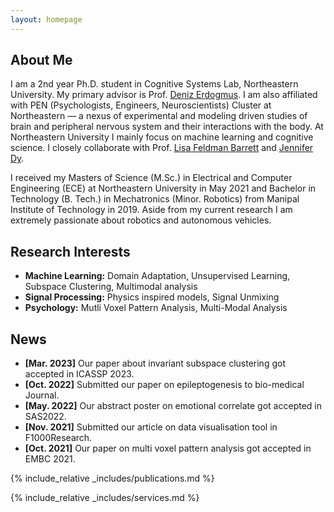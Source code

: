 ```yaml
---
layout: homepage
---
```


## About Me

I am a 2nd year Ph.D. student in Cognitive Systems Lab, Northeastern University. My primary advisor is Prof. <a href = "https://web.northeastern.edu/deniz/">Deniz Erdogmus</a>. I am also affiliated with PEN (Psychologists, Engineers, Neuroscientists) Cluster at Northeastern — a nexus of experimental and modeling driven studies of brain and peripheral nervous system and their interactions with the body. At Northeastern University I mainly focus on machine learning and cognitive science. I closely collaborate with Prof. <a href = "https://cos.northeastern.edu/people/lisa-barrett/">Lisa Feldman Barrett</a> and <a href = "https://scholar.google.com/citations?user=6h7b0fAAAAAJ&hl=en">Jennifer Dy</a>.

I received my Masters of Science (M.Sc.) in Electrical and Computer Engineering (ECE) at Northeastern University in May 2021 and Bachelor in Technology (B. Tech.) in Mechatronics (Minor. Robotics) from Manipal Institute of Technology in 2019. Aside from my current research I am extremely passionate about robotics and autonomous vehicles.

## Research Interests
 
- **Machine Learning:** Domain Adaptation, Unsupervised Learning, Subspace Clustering, Multimodal analysis
- **Signal Processing:** Physics inspired models, Signal Unmixing
- **Psychology:** Mutli Voxel Pattern Analysis, Multi-Modal Analysis

## News

- **[Mar. 2023]** Our paper about invariant subspace clustering got accepted in ICASSP 2023.
- **[Oct. 2022]** Submitted our paper on epileptogenesis to bio-medical Journal. 
- **[May. 2022]** Our abstract poster on emotional correlate got accepted in SAS2022.
- **[Nov. 2021]** Submitted our article on data visualisation tool in F1000Research. 
- **[Oct. 2021]** Our paper on multi voxel pattern analysis got accepted in EMBC 2021.

{% include_relative _includes/publications.md %}

{% include_relative _includes/services.md %}
